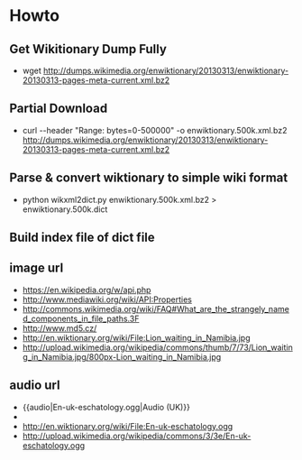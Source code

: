 # Howto
## Get Wikitionary Dump Fully
 * wget http://dumps.wikimedia.org/enwiktionary/20130313/enwiktionary-20130313-pages-meta-current.xml.bz2

## Partial Download
 * curl --header "Range: bytes=0-500000" -o enwiktionary.500k.xml.bz2 http://dumps.wikimedia.org/enwiktionary/20130313/enwiktionary-20130313-pages-meta-current.xml.bz2

## Parse & convert wiktionary to simple wiki format
 * python wikxml2dict.py enwiktionary.500k.xml.bz2 > enwiktionary.500k.dict

## Build index file of dict file


## image url
* https://en.wikipedia.org/w/api.php
* http://www.mediawiki.org/wiki/API:Properties
* http://commons.wikimedia.org/wiki/FAQ#What_are_the_strangely_named_components_in_file_paths.3F
* http://www.md5.cz/ 
* http://en.wiktionary.org/wiki/File:Lion_waiting_in_Namibia.jpg
* http://upload.wikimedia.org/wikipedia/commons/thumb/7/73/Lion_waiting_in_Namibia.jpg/800px-Lion_waiting_in_Namibia.jpg


## audio url
* {{audio|En-uk-eschatology.ogg|Audio (UK)}}
* <source src="//upload.wikimedia.org/wikipedia/commons/3/3e/En-uk-eschatology.ogg" type="audio/ogg; codecs=&quot;vorbis&quot;" data-title="Original Ogg file (411 kbps)" data-shorttitle="Ogg source" data-width="0" data-height="0" data-bandwidth="411402"></source>
* http://en.wiktionary.org/wiki/File:En-uk-eschatology.ogg
* http://upload.wikimedia.org/wikipedia/commons/3/3e/En-uk-eschatology.ogg

